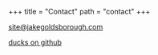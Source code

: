 +++
title = "Contact"
path = "contact"
+++

[site@jakegoldsborough.com](mailto:site@jakegoldsborough.com)

[ducks on github](https://github.com/ducks)
